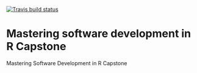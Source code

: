 [![Travis build status](https://travis-ci.com/github/cunningloki/Mastering-Software-Development-in-R-Capstone.svg?branch=master)](https://travis-ci.com/github/cunningloki/Mastering-Software-Development-in-R-Capstone)
# Mastering software development in R Capstone
Mastering Software Development in R Capstone
